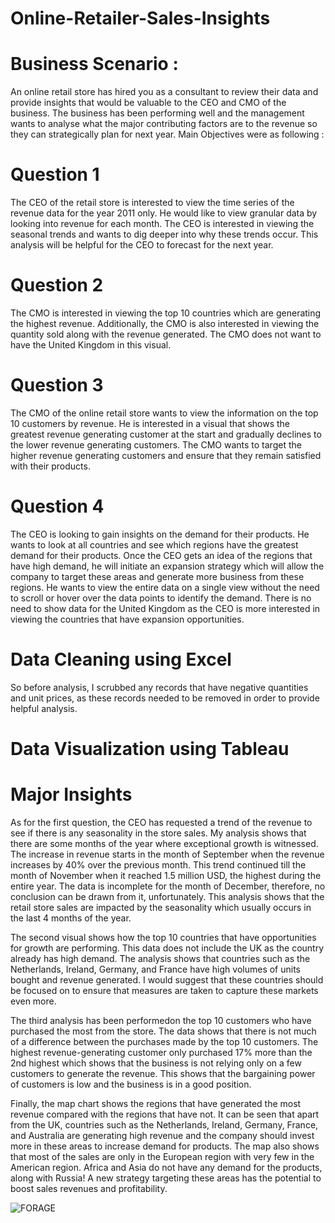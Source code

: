 # Online-Retailer-Sales-Insights
# Business Scenario : 
An online retail store has hired you as a consultant to review their data and provide insights that would be valuable to the CEO and CMO of the business. The business has been performing well and the management wants to analyse what the major contributing factors are to the revenue so they can strategically plan for next year.
Main Objectives were as following :
# Question 1
The CEO of the retail store is interested to view the time series of the revenue data for the year 2011 only. He would like to view granular data by looking into revenue for each month. The CEO is interested in viewing the seasonal trends and wants to dig deeper into why these trends occur. This analysis will be helpful for the CEO to forecast for the next year.
# Question 2
The CMO is interested in viewing the top 10 countries which are generating the highest revenue. Additionally, the CMO is also interested in viewing the quantity sold along with the revenue generated. The CMO does not want to have the United Kingdom in this visual.
# Question 3
The CMO of the online retail store wants to view the information on the top 10 customers by revenue. He is interested in a visual that shows the greatest revenue generating customer at the start and gradually declines to the lower revenue generating customers. The CMO wants to target the higher revenue generating customers and ensure that they remain satisfied with their products.
# Question 4
The CEO is looking to gain insights on the demand for their products. He wants to look at all countries and see which regions have the greatest demand for their products. Once the CEO gets an idea of the regions that have high demand, he will initiate an expansion strategy which will allow the company to target these areas and generate more business from these regions. He wants to view the entire data on a single view without the need to scroll or hover over the data points to identify the demand. There is no need to show data for the United Kingdom as the CEO is more interested in viewing the countries that have expansion opportunities.
# Data Cleaning using Excel
So before analysis, I scrubbed any records that have negative quantities and unit prices, as these records needed to be removed in order to provide helpful analysis.
# Data Visualization using Tableau
# Major Insights 
As for the first question, the CEO has requested a trend of the revenue to see if there is any seasonality in the store sales. My analysis shows that there are some months of the year where exceptional growth is witnessed. The increase in revenue starts in the month of September when the revenue increases by 40% over the previous month. This trend continued till the month of November when it reached 1.5 million USD, the highest during the entire year. The data is incomplete for the month of December, therefore, no conclusion can be drawn from it, unfortunately. This analysis shows that the retail store sales are impacted by the seasonality which usually occurs in the last 4 months of the year.

The second visual shows how the top 10 countries that have opportunities for growth are performing. This data does not include the UK as the country already has high demand. The analysis shows that countries such as the Netherlands, Ireland, Germany, and France have high volumes of units bought and revenue generated. I would suggest that these countries should be focused on to ensure that measures are taken to capture these markets even more.

The third analysis has been performedon the top 10 customers who have purchased the most from the store. The data shows that there is not much of a difference between the purchases made by the top 10 customers. The highest revenue-generating customer only purchased 17% more than the 2nd highest which shows that the business is not relying only on a few customers to generate the revenue. This shows that the bargaining power of customers is low and the business is in a good position.

Finally, the map chart shows the regions that have generated the most revenue compared with the regions that have not. It can be seen that apart from the UK, countries such as the Netherlands, Ireland, Germany, France, and Australia are generating high revenue and the company should invest more in these areas to increase demand for products. The map also shows that most of the sales are only in the European region with very few in the American region. Africa and Asia do not have any demand for the products, along with Russia! A new strategy targeting these areas has the potential to boost sales revenues and profitability.

![FORAGE](https://github.com/Sruthyuday/Online-Retailer-Sales-Insights/assets/142775795/7ed07c43-252c-4236-b784-6184ecf3cffd)
